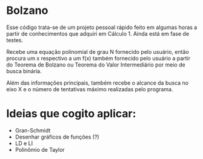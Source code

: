 # Bolzano

Esse código trata-se de um projeto pessoal rápido feito em algumas horas a partir de conhecimentos que adquiri em Cálculo 1. Ainda está em fase de testes.

Recebe uma equação polinomial de grau N fornecido pelo usuário, então procura um x respectivo a um f(x) também fornecido pelo usuário a partir do Teorema de Bolzano ou Teorema do Valor Intermediário por meio de busca binária.

Além das informações principais, também recebe o alcance da busca no eixo X e o número de tentativas máximo realizadas pelo programa.

# Ideias que cogito aplicar:
- Gran-Schmidt
- Desenhar gráficos de funções (?)
- LD e LI
- Polinômio de Taylor
